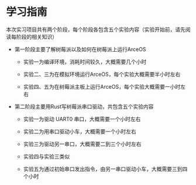 # 学习指南

本次实习项目共有两个阶段，每个阶段各包含五个实验内容（实验开始前，请先阅读每阶段的相关知识）

* 第一阶段主要了解树莓派以及如何在树莓派上运行ArceOS
  
  * 实验一为编译环境，消耗时间较久，大概需要几个小时
  
  * 实验二、三为在模拟环境运行ArceOS，每个实验大概需要半小时左右
 
  * 实验四、五为在树莓派主板上运行ArceOS，每个实验大概需要一小时左右

* 第二阶段主要用Rust写树莓派串口驱动，共包含五个实验内容

  * 实验一为驱动 UART0 串口，大概需要一个小时左右
    
  * 实验二为用串口驱动小车，大概需要一个小时左右
 
  * 实验三为驱动另一串口，大概需要二到三个小时左右
 
  * 实验四与实验三类似
 
  * 实验五为通过初始串口发出指令，由另一串口驱动小车，大概需要三到四个小时
   
